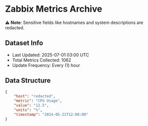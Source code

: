 # Zabbix Metrics Archive

⚠️ **Note**: Sensitive fields like hostnames and system descriptions are redacted.

## Dataset Info
- Last Updated: 2025-07-01 03:00 UTC
- Total Metrics Collected: 1062
- Update Frequency: Every (1) hour

## Data Structure
```json
{
    "host": "redacted",
    "metric": "CPU Usage",
    "value": "12.5",
    "units": "%",
    "timestamp": "2024-05-21T12:00:00"
}
```
